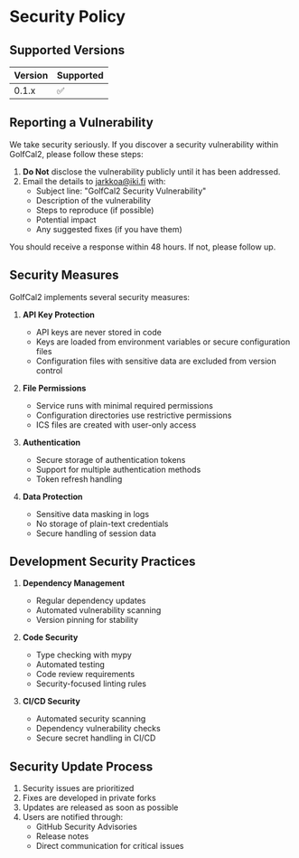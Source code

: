 # Security Policy

## Supported Versions

| Version | Supported          |
| ------- | ------------------ |
| 0.1.x   | :white_check_mark: |

## Reporting a Vulnerability

We take security seriously. If you discover a security vulnerability within GolfCal2, please follow these steps:

1. **Do Not** disclose the vulnerability publicly until it has been addressed.
2. Email the details to jarkkoa@iki.fi with:
   - Subject line: "GolfCal2 Security Vulnerability"
   - Description of the vulnerability
   - Steps to reproduce (if possible)
   - Potential impact
   - Any suggested fixes (if you have them)

You should receive a response within 48 hours. If not, please follow up.

## Security Measures

GolfCal2 implements several security measures:

1. **API Key Protection**
   - API keys are never stored in code
   - Keys are loaded from environment variables or secure configuration files
   - Configuration files with sensitive data are excluded from version control

2. **File Permissions**
   - Service runs with minimal required permissions
   - Configuration directories use restrictive permissions
   - ICS files are created with user-only access

3. **Authentication**
   - Secure storage of authentication tokens
   - Support for multiple authentication methods
   - Token refresh handling

4. **Data Protection**
   - Sensitive data masking in logs
   - No storage of plain-text credentials
   - Secure handling of session data

## Development Security Practices

1. **Dependency Management**
   - Regular dependency updates
   - Automated vulnerability scanning
   - Version pinning for stability

2. **Code Security**
   - Type checking with mypy
   - Automated testing
   - Code review requirements
   - Security-focused linting rules

3. **CI/CD Security**
   - Automated security scanning
   - Dependency vulnerability checks
   - Secure secret handling in CI/CD

## Security Update Process

1. Security issues are prioritized
2. Fixes are developed in private forks
3. Updates are released as soon as possible
4. Users are notified through:
   - GitHub Security Advisories
   - Release notes
   - Direct communication for critical issues 